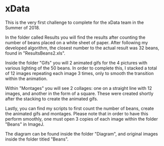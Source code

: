 # xData
This is the very first challenge to complete for the xData team in the Summer of 2018.

In the folder called Results you will find the results after counting the number of beans placed on a white sheet of paper. 
After following my developed algorithm, the closest number to the actual result was 32 beans, found in "ResultsBeans2.xls".

Inside the folder "Gifs" you will 2 animated gifs for the 4 pictures with various lighting of the 50 beans. In order to complete this, I stacked a total of 12 images repeating each image 3 times, only to smooth the transition within the animation. 

Within "Montages" you will see 2 collages: one on a straight line with 12 images, and another in the form of a square. These were created shortly after the stacking to create the animated gifs. 

Lastly, you can find my scripts to first count the number of beans, create the animated gifs and montages. Please note that in order to have this perform smoothly, one must open 3 copies of each image within the folder "Beans" in ImageJ. 

The diagram can be found inside the folder "Diagram", and original images inside the folder titled "Beans".
